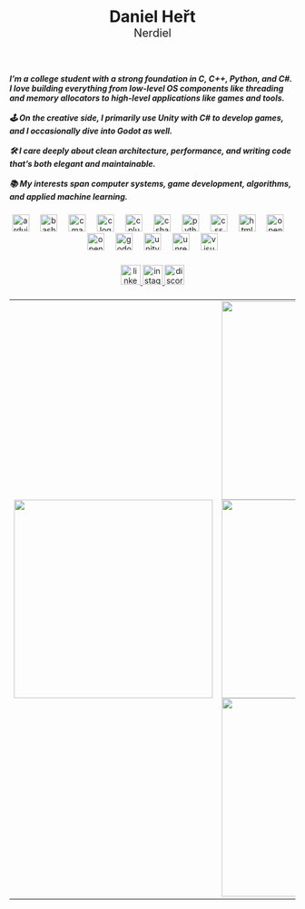 <h1 align="center" style="margin-bottom: 0;">
  Daniel Heřt<br>
  <span style="font-size: 0.7em; font-weight: normal;">Nerdiel</span>
</h1>

###

<br clear="both">

<h5 align="left">I’m a college student with a strong foundation in C, C++, Python, and C#. I love building everything from low-level OS components like threading and memory allocators to high-level applications like games and tools.<br><br>🕹️ On the creative side, I primarily use Unity with C# to develop games, and I occasionally dive into Godot as well.<br><br>🛠️ I care deeply about clean architecture, performance, and writing code that’s both elegant and maintainable.<br><br>📚 My interests span computer systems, game development, algorithms, and applied machine learning.</h5>

###

<div align="center">
  <img src="https://cdn.jsdelivr.net/gh/devicons/devicon/icons/arduino/arduino-original-wordmark.svg" height="30" alt="arduino logo"  />
  <img width="12" />
  <img src="https://cdn.jsdelivr.net/gh/devicons/devicon/icons/bash/bash-original.svg" height="30" alt="bash logo"  />
  <img width="12" />
  <img src="https://cdn.jsdelivr.net/gh/devicons/devicon/icons/cmake/cmake-original.svg" height="30" alt="cmake logo"  />
  <img width="12" />
  <img src="https://cdn.jsdelivr.net/gh/devicons/devicon/icons/c/c-original.svg" height="30" alt="c logo"  />
  <img width="12" />
  <img src="https://cdn.jsdelivr.net/gh/devicons/devicon/icons/cplusplus/cplusplus-original.svg" height="30" alt="cplusplus logo"  />
  <img width="12" />
  <img src="https://cdn.jsdelivr.net/gh/devicons/devicon/icons/csharp/csharp-original.svg" height="30" alt="csharp logo"  />
  <img width="12" />
  <img src="https://cdn.jsdelivr.net/gh/devicons/devicon/icons/python/python-original.svg" height="30" alt="python logo"  />
  <img width="12" />
  <img src="https://cdn.jsdelivr.net/gh/devicons/devicon/icons/css3/css3-original.svg" height="30" alt="css logo"  />
  <img width="12" />
  <img src="https://cdn.jsdelivr.net/gh/devicons/devicon/icons/html5/html5-original.svg" height="30" alt="html5 logo"  />
  <img width="12" />
  <img src="https://cdn.jsdelivr.net/gh/devicons/devicon/icons/opencv/opencv-original.svg" height="30" alt="opencv logo"  />
  <img width="12" />
  <img src="https://cdn.jsdelivr.net/gh/devicons/devicon/icons/opengl/opengl-original.svg" height="30" alt="opengl logo"  />
  <img width="12" />
  <img src="https://cdn.jsdelivr.net/gh/devicons/devicon/icons/godot/godot-original.svg" height="30" alt="godot logo"  />
  <img width="12" />
  <img src="https://cdn.jsdelivr.net/gh/devicons/devicon/icons/unity/unity-original.svg" height="30" alt="unity logo"  />
  <img width="12" />
  <img src="https://cdn.jsdelivr.net/gh/devicons/devicon/icons/unrealengine/unrealengine-original.svg" height="30" alt="unrealengine logo"  />
  <img width="12" />
  <img src="https://cdn.jsdelivr.net/gh/devicons/devicon/icons/visualstudio/visualstudio-plain.svg" height="30" alt="visualstudio logo"  />
</div>

###

<div align="center">
  <a href="https://www.linkedin.com/in/danielhert/" target="_blank">
    <img src="https://img.shields.io/static/v1?message=LinkedIn&logo=linkedin&label=&color=0077B5&logoColor=white&labelColor=&style=for-the-badge" height="35" alt="linkedin logo"  />
  </a>
  <a href="https://www.instagram.com/hert_daniel/" target="_blank">
    <img src="https://img.shields.io/static/v1?message=Instagram&logo=instagram&label=&color=E4405F&logoColor=white&labelColor=&style=for-the-badge" height="35" alt="instagram logo"  />
  </a>
  <a href="https://discordapp.com/users/242293645066108929" target="_blank">
    <img src="https://img.shields.io/static/v1?message=Discord&logo=discord&label=&color=7289DA&logoColor=white&labelColor=&style=for-the-badge" height="35" alt="discord logo"  />
  </a>
</div>

###

<table align="center">
  <tr>
    <td>
      <a href="https://open.spotify.com/user/8uj4gsyk1hju0j5cb9ef5tiu5">
        <img src="https://spotify-recently-played-readme.vercel.app/api?user=8uj4gsyk1hju0j5cb9ef5tiu5&count=7&unique=false" width="350" />
      </a>
    </td>
    <td>
      <img src="https://github-readme-stats.vercel.app/api?username=Nerdiel&hide_title=true&hide_rank=false&show_icons=true&include_all_commits=true&count_private=true&disable_animations=false&theme=dark&locale=en&hide_border=false" width="350" />
      <br>
      <img src="https://github-readme-stats.vercel.app/api/top-langs?username=Nerdiel&locale=en&hide_title=false&layout=compact&card_width=320&langs_count=5&theme=dark&hide_border=false" width="350" />
      <br>
      <img src="https://streak-stats.demolab.com?user=Nerdiel&locale=en&mode=weekly&theme=dark&hide_border=false&border_radius=5&date_format=j/n%5B/Y%5D" width="350" />
    </td>
  </tr>
</table>

###
